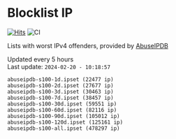 # Blocklist IP

[![Hits](https://hits.seeyoufarm.com/api/count/incr/badge.svg?url=https%3A%2F%2Fgithub.com%2Fborestad%2Fblocklist-ip%2F&count_bg=%2379C83D&title_bg=%23555555&icon=&icon_color=%23E7E7E7&title=hits&edge_flat=false)](https://hits.seeyoufarm.com)  ![CI](https://img.shields.io/github/workflow/status/borestad/blocklist-ip/CI?style=flat-square)

Lists with worst IPv4 offenders, provided by [AbuseIPDB](https://www.abuseipdb.com/)

<!-- FOOTER-PLACEHOLDER -->
Updated every 5 hours<br>
Last update: `2024-02-20 - 10:18:57`
```
abuseipdb-s100-1d.ipset (22477 ip)
abuseipdb-s100-2d.ipset (27677 ip)
abuseipdb-s100-3d.ipset (30463 ip)
abuseipdb-s100-7d.ipset (38457 ip)
abuseipdb-s100-30d.ipset (59551 ip)
abuseipdb-s100-60d.ipset (82116 ip)
abuseipdb-s100-90d.ipset (105012 ip)
abuseipdb-s100-120d.ipset (125161 ip)
abuseipdb-s100-all.ipset (478297 ip)
```
